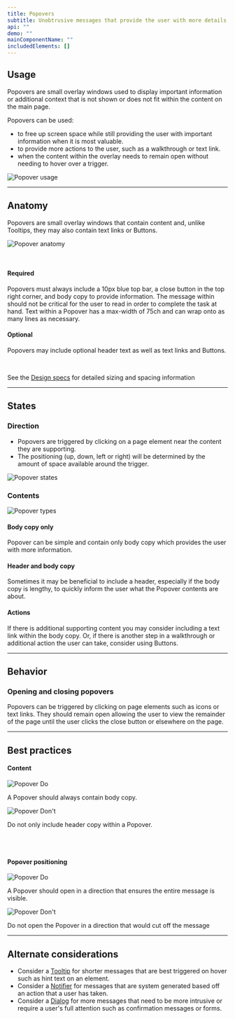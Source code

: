 ```yaml
---
title: Popovers
subtitle: Unobtrusive messages that provide the user with more details.
api: ""
demo: ""
mainComponentName: ""
includedElements: []
---
```

## Usage

Popovers are small overlay windows used to display important information or additional context that is not shown or does not fit within the content on the main page. 

Popovers can be used:

* to free up screen space while still providing the user with important information when it is most valuable.
* to provide more actions to the user, such as a walkthrough or text link.
* when the content within the overlay needs to remain open without needing to hover over a trigger.

![Popover usage](/images/popover_usage.svg)

<hr>

## Anatomy

Popovers are small overlay windows that contain content and, unlike Tooltips, they may also contain text links or Buttons. 

![Popover anatomy](/images/popover_anatomy.svg)

<br>

#### Required

Popovers must always include a 10px blue top bar, a close button in the top right corner, and body copy to provide information.  The message within should not be critical for the user to read in order to complete the task at hand. Text within a Popover has a max-width of 75ch and can wrap onto as many lines as necessary. 

#### Optional

Popovers may include optional header text as well as text links and Buttons.

<br>

See the [](https://xd.adobe.com/view/ef2f902b-219f-4e41-8bba-2bf079fc5969-ba7c/grid)[Design specs](https://www.figma.com/design/n8TDqimJp8aATTFH2UHGjZ/Booster-Design-System?m=auto&node-id=3723-150) for detailed sizing and spacing information

- - -

## States

### Direction

* Popovers are triggered by clicking on a page element near the content they are supporting.
* The positioning (up, down, left or right) will be determined by the amount of space available around the trigger. 



![Popover states](/images/popover-states-1.svg)

### Contents

![Popover types](/images/popover-states-2.svg)

#### Body copy only

Popover can be simple and contain only body copy which provides the user with more information. 

#### Header and body copy

Sometimes it may be beneficial to include a header, especially if the body copy is lengthy, to quickly inform the user what the Popover contents are about. 

#### Actions

If there is additional supporting content you may consider including a text link within the body copy. Or, if there is another step in a walkthrough or additional action the user can take, consider using Buttons. 

- - -

## Behavior

### Opening and closing popovers

Popovers can be triggered by clicking on page elements such as icons or text links. They should remain open allowing the user to view the remainder of the page until the user clicks the close button or elsewhere on the page. 

- - -

## Best practices

#### Content

<docs-grid columns="2">
  <div>

![Popover Do](/images/popover_do.svg)

<docs-do>

A Popover should always contain body copy. 

</docs-do>

  </div>

  <div>

![Popover Don't](/images/popover-dont-1.svg)

<docs-do-not>

Do not only include header copy within a Popover.

</docs-do-not>

  </div>

<br>

</docs-grid>

<br>

#### Popover positioning

<docs-grid columns="2">

   <div>

![Popover Do](/images/popover-do-2.svg)

<docs-do>

A Popover should open in a direction that ensures the entire message is visible. 

</docs-do>

   </div>

   <div>

![Popover Don't](/images/popover-dont-2.svg)

<docs-do-not>

Do not open the Popover in a direction that would cut off the message 

</docs-do-not>

   </div>
</docs-grid>

- - -

## Alternate considerations

* Consider a [Tooltip](/design-system/components/tooltips/) for shorter messages that are best triggered on hover such as hint text on an element.
* Consider a [Notifier](/design-system/components/notifiers/) for messages that are system generated based off an action that a user has taken.
* Consider a [Dialog](/design-system/components/dialogs/) for more messages that need to be more intrusive or require a user's full attention such as confirmation messages or forms.